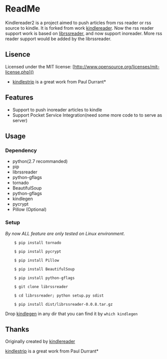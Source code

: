 # ReadMe
Kindlereader2 is a project aimed to push articles from rss reader or rss source to kindle. It is forked from work [kindlereader](https://github.com/jiedan/kindlereader/). Now the rss reader support work is based on [librssreader](https://github.com/fireinice/librssreader), and now support inoreader. More rss reader support would be added by the librssreader.

## Lisence
Licensed under the MIT license: [http://www.opensource.org/licenses/mit-license.php]()

* [kindlestrip](https://encrypted.google.com/url?sa=t&rct=j&q=&esrc=s&source=web&cd=1&ved=0CBwQFjAA&url=%68%74%74%70%3a%2f%2f%77%77%77%2e%6d%6f%62%69%6c%65%72%65%61%64%2e%63%6f%6d%2f%66%6f%72%75%6d%73%2f%73%68%6f%77%74%68%72%65%61%64%2e%70%68%70%3f%74%3d%39%36%39%30%33&ei=jM1QVMqZH8fkaLKtgvAO&usg=AFQjCNEpUD8-D-CdIAFapmdiYXjpQ0jAvw&sig2=aVM0AeUQQT0VHMpTxx_Jlw&bvm=bv.78597519,d.d2s&cad=rja) is a great work from Paul Durrant*

## Features

* Support to push inoreader articles to kindle
* Support Pocket Service Integration(need some more code to to serve as server)

## Usage

### Dependency
* python(2.7 recommanded)
* pip
* librssreader
* python-gflags
* tornado
* BeautifulSoup
* python-gflags
* kindlegen
* pycrypt
* Pillow (Optional)

### Setup
_By now ALL feature are only tested on Linux environment_.

        $ pip install tornado

        $ pip install pycrypt

        $ pip install Pillow

        $ pip install BeautifulSoup

        $ pip install python-gflags

        $ git clone librssreader

        $ cd librssreader; python setup.py sdist

        $ pip install dist/librssreader-0.0.8.tar.gz

  Drop [kindlegen](http://www.amazon.com/gp/feature.html?docId=1000765211) in any dir that you can find it by `which kindlegen`



## Thanks

Originally created by [kindlereader](https://github.com/jiedan/kindlereader/)

[kindlestrip](https://encrypted.google.com/url?sa=t&rct=j&q=&esrc=s&source=web&cd=1&ved=0CBwQFjAA&url=%68%74%74%70%3a%2f%2f%77%77%77%2e%6d%6f%62%69%6c%65%72%65%61%64%2e%63%6f%6d%2f%66%6f%72%75%6d%73%2f%73%68%6f%77%74%68%72%65%61%64%2e%70%68%70%3f%74%3d%39%36%39%30%33&ei=jM1QVMqZH8fkaLKtgvAO&usg=AFQjCNEpUD8-D-CdIAFapmdiYXjpQ0jAvw&sig2=aVM0AeUQQT0VHMpTxx_Jlw&bvm=bv.78597519,d.d2s&cad=rja) is a great work from Paul Durrant*
